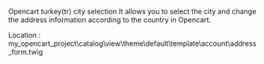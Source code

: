 Opencart turkey(tr) city selection
It allows you to select the city and change the address information according to the country in Opencart.

Location : my_opencart_project\catalog\view\theme\default\template\account\address_form.twig

